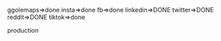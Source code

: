 ggolemaps=>done
insta=>done
fb=>done
linkedin=>DONE
twitter=>DONE
reddit=>DONE
tiktok=>done 


production
